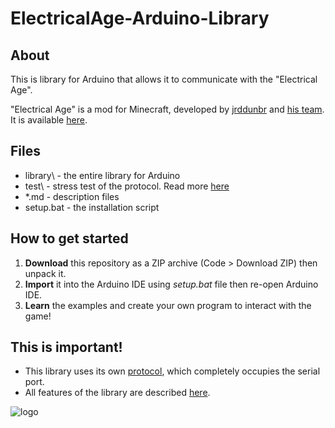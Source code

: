 # ElectricalAge-Arduino-Library

## About
This is library for Arduino that allows it to communicate with the "Electrical Age".

"Electrical Age" is a mod for Minecraft, developed by [jrddunbr](https://github.com/jrddunbr) and [his team](https://github.com/jrddunbr/ElectricalAge#main-developers). It is available [here](https://github.com/jrddunbr/ElectricalAge).

## Files
* library\ - the entire library for Arduino
* test\ - stress test of the protocol. Read more [here](./STRESSTEST.md)
* \*.md - description files
* setup.bat - the installation script

## How to get started
1) **Download** this repository as a ZIP archive (Code > Download ZIP) then unpack it.
2) **Import** it into the Arduino IDE using *setup.bat* file then re-open Arduino IDE.
3) **Learn** the examples and create your own program to interact with the game!

## This is important!
* This library uses its own [protocol](./PROTOCOL.md), which completely occupies the serial port.
* All features of the library are described [here](./FEATURES.md).

![logo](https://raw.githubusercontent.com/jrddunbr/electrical-age.github.io/master/assets/favicon.ico)
